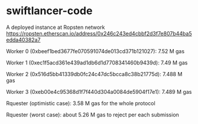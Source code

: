 # swiftlancer-code

A deployed instance at Ropsten network
https://ropsten.etherscan.io/address/0x246c243ed4cbbf2d3f7e807b44ba5edda40382a7

Worker 0 (0xbeef1bed3677fe070591074de013cd371b121027): 7.52 M gas

Worker 1 (0xec1f5acd361e439ad1db6d1d7708341460b9439d): 7.49 M gas 

Worker 2 (0x516d5bb41339db0fc24c47dc5bcca8c38b21775d): 7.488 M gas 

Worker 3 (0xeb00e4c95368d1f7f440d304a0084de5904f17e1): 7.489 M gas 

Rquester (optimistic case): 3.58 M gas for the whole protocol

Rquester (worst case): about 5.26 M gas to reject per each submission
